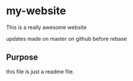 # my-website

This is a really awesome website

updates made on master on github before rebase

## Purpose

this file is just a readme file.
